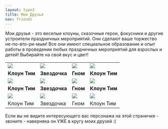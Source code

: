 ```yaml
---
layout: type3
title: Мои Друзья
nav: friends
---
```


<style type="text/css"> 
#text1 {HEIGHT: 80px; LEFT: 0px; POSITION: absolute; TOP: 50px;  hidden; WIDTH: 250px; Z-INDEX: 10} 
#text2 {HEIGHT: 80px; LEFT: 0px; POSITION: absolute; TOP: 50px;  hidden; WIDTH: 250px; Z-INDEX: 10} 
#text3 {HEIGHT: 80px; LEFT: 0px; POSITION: absolute; TOP: 50px;  hidden; WIDTH: 250px; Z-INDEX: 10} 
#text4 {HEIGHT: 80px; LEFT: 0px; POSITION: absolute; TOP: 50px;  hidden; WIDTH: 250px; Z-INDEX: 10} 
#text5 {HEIGHT: 80px; LEFT: 0px; POSITION: absolute; TOP: 50px;  hidden; WIDTH: 250px; Z-INDEX: 10} 
#text6 {HEIGHT: 80px; LEFT: 0px; POSITION: absolute; TOP: 50px;  hidden; WIDTH: 250px; Z-INDEX: 10} 
#text7 {HEIGHT: 80px; LEFT: 0px; POSITION: absolute; TOP: 50px;  hidden; WIDTH: 250px; Z-INDEX: 10} 
#text8 {HEIGHT: 80px; LEFT: 0px; POSITION: absolute; TOP: 50px;  hidden; WIDTH: 250px; Z-INDEX: 10} 
</style>

<p>Мои друзья - это веселые клоуны, сказочные герои, фокусники и другие устроители праздничных мероприятий. Они сделают ваше торжество не-по-вто-ри-мым! Все они имеют специальное образование и опыт работы в проведении любых праздничных мероприятий для взрослых и детей! Выбирайте на свой вкус и цвет!</p>
<p><center>
<table>
<tr>
<td><a href="javascript:alert('Смотрите подсказки по любому персонажу')" onmouseover="showhint('text1');" onmouseout="hidehint('text1');"><img src="../img/tim.jpg"></a></td>
<td><a href="javascript:alert('Смотрите  подсказки по любому персонажу')" onmouseover="showhint('text2');" onmouseout="hidehint('text2');"><img src="../img/zvezdochka.jpg"></a></td>
<td><a href="javascript:alert('Смотрите  подсказки по любому персонажу')" onmouseover="showhint('text3');" onmouseout="hidehint('text3');"><img src="../img/gnom.jpg"></a></td>
<td><a href="javascript:alert('Смотрите  подсказки по любому персонажу')" onmouseover="showhint('text4');" onmouseout="hidehint('text4');"><img src="../img/tim.jpg"></a></td></tr>
<tr><td> <b>Клоун Тим </b></td><td><b>Звездочка</b></td><td><b>Гном</b></td><td> <b>Клоун Тим</b> </td></tr>
<tr>
<td><a href="javascript:alert('Смотрите  подсказки по любому персонажу')" onmouseover="showhint('text5');" onmouseout="hidehint('text5');"><img src="../img/tim.jpg"></a></td>
<td><img src="../img/zvezdochka.jpg"></td><td><img src="../img/gnom.jpg"></td><td><img src="../img/tim.jpg"></td></tr>
<tr><td> <strong>Клоун Тим </strong></td><td><strong>Звездочка</strong></td><td><strong>Гном</strong></td><td> <strong>Клоун Тим </strong></td></tr>
<tr><td><img src="../img/tim.jpg"></td><td><img src="../img/zvezdochka.jpg"></td><td><img src="../img/gnom.jpg"></td><td><img src="../img/tim.jpg"></td></tr>
<tr><td> Клоун Тим </td><td>Звездочка</td><td>Гном</td><td> Клоун Тим </td></tr>
</table></center></p>

<p>Если вы не видите интересующего вас персонажа на этой страничке - звоните - наверняка он УЖЕ в кругу моих друзей :)</p>

<table cellspacing="0" id='text1' border="1" align="left" width="100%" cellpadding="5" style="HEIGHT: 80px; LEFT: 30%; TOP: 50px; WIDTH: 400px; display:none">
<tr><td bgcolor="#FFFFE1"><font size="-1"><div id=’.letter’>К</div>лоун - универсальный персонаж. Клоун может провести праздник для детей и взрослых любого возраста. В его арсенале все: игры и затеи, эстафеты, аквагрим, несложные фокусы, моделирование фигурок из воздушных шаров, мини-шоу мыльных пузырей. <br><br>&nbsp&nbspСтоимость 2-х часовой игровой программы с Клоуном, в которую включены аквагрим средней степени сложности, моделирование фигурок из воздушных шаров и мини-шоу мыльных пузырей, составляет 3500 рублей в пределах МКАД. В исключительных случаях (а в случае выезда за город - всегда) к стоимости заказа добавляется стоимость проезда до места проведения праздника и обратно.  </font></td></tr></table>
<table cellspacing="0" id='text2' border="1" align="left" width="100%" cellpadding="5" style="HEIGHT: 80px; LEFT: 35%; TOP: 30px; WIDTH: 600px; display:none">
<tr><td bgcolor="#FFFFE1"><font size="-1"> Пираты - персонажи характерные. Даже самый милый пират может быть не принят детьми до 5-6 лет, поэтому лучший возраст аудитории для пирата - дети от 6 до 10 лет. Для старших школьников пиратов так же можно приглашать, но уже для проведения массовых праздников (классных, школьных, командных). Вместе с пиратами дети будут соревноваться в силе и ловкости, искать сокровища Флинта, оспаривать титул "Гроза морей и океанов" или веселиться в иной, разработанной специально для вашего торжества, праздничной программе.  <br><br>&nbsp&nbspСтоимость 2-х часовой игровой программы с пиратом, в которую включены аквагрим средней степени сложности, моделирование фигурок из воздушных шаров и мини-шоу мыльных пузырей, составляет 3500 рублей в пределах МКАД. В исключительных случаях (а в случае выезда за город - всегда) к стоимости заказа добавляется стоимость проезда до места проведения праздника и обратно. Специально разработанная для вашего торжества праздничная программа оплачивается дополнительно (1000 рублей).</font>
</td></tr></table>
<table cellspacing="0" id='text3' border="1" align="left" width="100%" cellpadding="5" style="HEIGHT: 80px; LEFT: 40%; TOP: 50px; WIDTH: 300px; display:none">
<tr><td bgcolor="#ccffff"><font size="-1"><b>Привет. Я Гном!</b><br>
Гном оставит у Вашего ребенка самые незабываемые и яркие впечатления. Конкурсы, игры, легкий аквагрим, веселые эстафеты - все это уже включено в нашу игровую интерактивную программу. Для каждого ребенка подарок - игрушка из шара для моделирования. Также Вы можете пригласить на детский праздник вместе с клоуном Тимом какого-либо еще другого персонажа. Мероприятие проходит активно, смешно и весело.
Веселятся все!</font>
</td></tr></table>

<table cellspacing="0" id='text4' border="1" align="left" width="100%" cellpadding ="5" style="HEIGHT: 80px; LEFT: 45%; TOP: 50px; WIDTH: 300px; display:none">
<tr><td bgcolor="#FFFFE1"><font size="-1"><b>Привет. Я Тим!</b><br></font>
</td></tr></table>


<table cellspacing="0" id='text5' border="1" align="left" width="100%" cellpadding="5" style="HEIGHT: 80px; LEFT: 30%; TOP: 250px; WIDTH: 300px; display:none">
<tr><td bgcolor="#FFFFE1"><img src="../img/tim.jpg"></td><td bgcolor="#FFFFE1"><font size="-1"><b>Привет. Я Тим!</b></font><br><img src="../img/fire.gif"></td>
</tr></table>


<table cellspacing="0" id='text6' border="1" align="left" width="100%" cellpadding="5" style="HEIGHT: 80px; LEFT: 150px; TOP: 150px; WIDTH: 300px; display:none">
<tr><td bgcolor="#FFFFE1"><font size="-1"><b>Привет. Я Гном!</b><br>



 </font>
</td></tr></table>

<table cellspacing="0" id='text7' border="1" align="left" width="100%" cellpadding="5" style="HEIGHT: 80px; LEFT: 150px; TOP: 150px; WIDTH: 300px; display:none">
<tr><td bgcolor="#FFFFE1"><font size="-1"><b>Привет. Я Гном!</b><br>



 </font>
</td></tr></table>

<table cellspacing="0" id='text8' border="1" align="left" width="100%" cellpadding="5" style="HEIGHT: 80px; LEFT: 150px; TOP: 150px; WIDTH: 300px; display:none">
<tr><td bgcolor="#FFFFE1"><font size="-1"><b>Привет. Я Гном!</b><br>



</font>
</td></tr></table>

